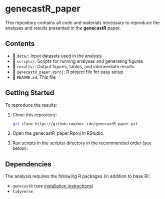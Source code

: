 # genecastR_paper

This repository contains all code and materials necessary to reproduce the analyses and results presented in the **genecastR** paper.

## Contents

- 📁 `data/`: Input datasets used in the analysis  
- 📁 `scripts/`: Scripts for running analyses and generating figures  
- 📁 `results/`: Output figures, tables, and intermediate results  
- 📄 `genecastR_paper.Rproj`: R project file for easy setup  
- 📄 `README.md`: This file

## Getting Started

To reproduce the results:

1. Clone this repository:
   ```bash
   git clone https://github.com/mrc-ide/genecastR_paper.git
   ```
   
2.	Open the genecastR_paper.Rproj in RStudio.
3.	Run scripts in the scripts/ directory in the recommended order (see below).

## Dependencies

The analysis requires the following R packages (in addition to base R):

- `genecastR` (see [installation instructions](https://github.com/mrc-ide/genecastR))
- `tidyverse`


